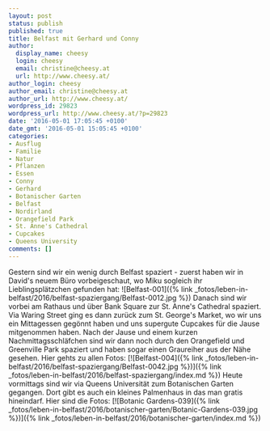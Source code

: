 ```yaml
---
layout: post
status: publish
published: true
title: Belfast mit Gerhard und Conny
author:
  display_name: cheesy
  login: cheesy
  email: christine@cheesy.at
  url: http://www.cheesy.at/
author_login: cheesy
author_email: christine@cheesy.at
author_url: http://www.cheesy.at/
wordpress_id: 29823
wordpress_url: http://www.cheesy.at/?p=29823
date: '2016-05-01 17:05:45 +0100'
date_gmt: '2016-05-01 15:05:45 +0100'
categories:
- Ausflug
- Familie
- Natur
- Pflanzen
- Essen
- Conny
- Gerhard
- Botanischer Garten
- Belfast
- Nordirland
- Orangefield Park
- St. Anne's Cathedral
- Cupcakes
- Queens University
comments: []
---
```

Gestern sind wir ein wenig durch Belfast spaziert - zuerst haben wir in David's neuem Büro vorbeigeschaut, wo Miku sogleich ihr Lieblingsplätzchen gefunden hat:
![Belfast-001]({% link _fotos/leben-in-belfast/2016/belfast-spaziergang/Belfast-0012.jpg %})
Danach sind wir vorbei am Rathaus und über Bank Square zur St. Anne's Cathedral spaziert. Via Waring Street ging es dann zurück zum St. George's Market, wo wir uns ein Mittagessen gegönnt haben und uns supergute Cupcakes für die Jause mitgenommen haben. Nach der Jause und einem kurzen Nachmittagsschläfchen sind wir dann noch durch den Orangefield und Greenville Park spaziert und haben sogar einen Graureiher aus der Nähe gesehen.
Hier gehts zu allen Fotos:
[![Belfast-004]({% link _fotos/leben-in-belfast/2016/belfast-spaziergang/Belfast-0042.jpg %})]({% link _fotos/leben-in-belfast/2016/belfast-spaziergang/index.md %})
Heute vormittags sind wir via Queens Universität zum Botanischen Garten gegangen. Dort gibt es auch ein kleines Palmenhaus in das man gratis hineindarf. Hier sind die Fotos:
[![Botanic Gardens-039]({% link _fotos/leben-in-belfast/2016/botanischer-garten/Botanic-Gardens-039.jpg %})]({% link _fotos/leben-in-belfast/2016/botanischer-garten/index.md %})
